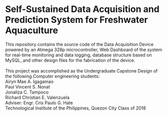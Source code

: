 # Self-Sustained Data Acquisition and Prediction System for Freshwater Aquaculture
This repository contains the source code of the Data Acquisition Device powered by an Atmega 328p microcontroller, Web Dashboard of the system for real-time monitoring and data logging,  database structure based on MySQL, and other design files for the fabrication of the device.
<br>
<br>This project was accomplished as the Undergraduate Capstone Design of the following Computer engineering students:
<br>Airyn Mae A. Igagamao
<br>Paul Vincent S. Nonat
<br>Jonaliza C. Tampoco
<br>Richard Christian E. Valenzuela
<br> Adviser: Engr. Cris Paulo G. Hate
<br> Technological Institute of the Philippines, Quezon City Class of 2018


